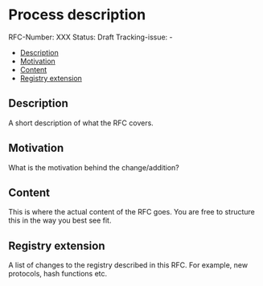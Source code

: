 # Process description

RFC-Number: XXX
Status: Draft
Tracking-issue: -

- [Description](#description)
- [Motivation](#motivation)
- [Content](#content)
- [Registry extension](#registry-extension)

## Description

A short description of what the RFC covers.

## Motivation

What is the motivation behind the change/addition?

## Content

This is where the actual content of the RFC goes. You are free to structure this in the way you best see fit.

## Registry extension

A list of changes to the registry described in this RFC. For example, new protocols, hash functions etc.
